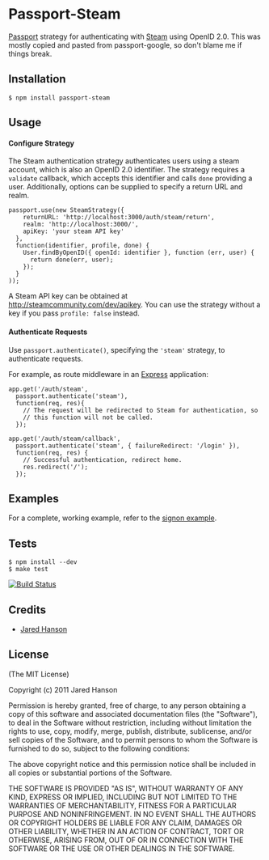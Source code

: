 # Passport-Steam

[Passport](https://github.com/jaredhanson/passport) strategy for authenticating
with [Steam](http://steamcommunity.com/) using OpenID 2.0. This was mostly copied
and pasted from passport-google, so don't blame me if things break.


## Installation

    $ npm install passport-steam

## Usage

#### Configure Strategy

The Steam authentication strategy authenticates users using a steam account,
which is also an OpenID 2.0 identifier.  The strategy requires a `validate`
callback, which accepts this identifier and calls `done` providing a user.
Additionally, options can be supplied to specify a return URL and realm.

    passport.use(new SteamStrategy({
        returnURL: 'http://localhost:3000/auth/steam/return',
        realm: 'http://localhost:3000/',
        apiKey: 'your steam API key'
      },
      function(identifier, profile, done) {
        User.findByOpenID({ openId: identifier }, function (err, user) {
          return done(err, user);
        });
      }
    ));

A Steam API key can be obtained at http://steamcommunity.com/dev/apikey. You
can use the strategy without a key if you pass ``profile: false`` instead.

#### Authenticate Requests

Use `passport.authenticate()`, specifying the `'steam'` strategy, to
authenticate requests.

For example, as route middleware in an [Express](http://expressjs.com/)
application:

    app.get('/auth/steam',
      passport.authenticate('steam'),
      function(req, res){
        // The request will be redirected to Steam for authentication, so
        // this function will not be called.
      });

    app.get('/auth/steam/callback',
      passport.authenticate('steam', { failureRedirect: '/login' }),
      function(req, res) {
        // Successful authentication, redirect home.
        res.redirect('/');
      });

## Examples

For a complete, working example, refer to the [signon example](https://github.com/liamcurry/passport-steam/tree/master/examples/signon).

## Tests

    $ npm install --dev
    $ make test

[![Build Status](https://secure.travis-ci.org/liamcurry/passport-steam.png)](http://travis-ci.org/liamcurry/passport-liamcurry)

## Credits

  - [Jared Hanson](http://github.com/jaredhanson)

## License

(The MIT License)

Copyright (c) 2011 Jared Hanson

Permission is hereby granted, free of charge, to any person obtaining a copy of
this software and associated documentation files (the "Software"), to deal in
the Software without restriction, including without limitation the rights to
use, copy, modify, merge, publish, distribute, sublicense, and/or sell copies of
the Software, and to permit persons to whom the Software is furnished to do so,
subject to the following conditions:

The above copyright notice and this permission notice shall be included in all
copies or substantial portions of the Software.

THE SOFTWARE IS PROVIDED "AS IS", WITHOUT WARRANTY OF ANY KIND, EXPRESS OR
IMPLIED, INCLUDING BUT NOT LIMITED TO THE WARRANTIES OF MERCHANTABILITY, FITNESS
FOR A PARTICULAR PURPOSE AND NONINFRINGEMENT. IN NO EVENT SHALL THE AUTHORS OR
COPYRIGHT HOLDERS BE LIABLE FOR ANY CLAIM, DAMAGES OR OTHER LIABILITY, WHETHER
IN AN ACTION OF CONTRACT, TORT OR OTHERWISE, ARISING FROM, OUT OF OR IN
CONNECTION WITH THE SOFTWARE OR THE USE OR OTHER DEALINGS IN THE SOFTWARE.
